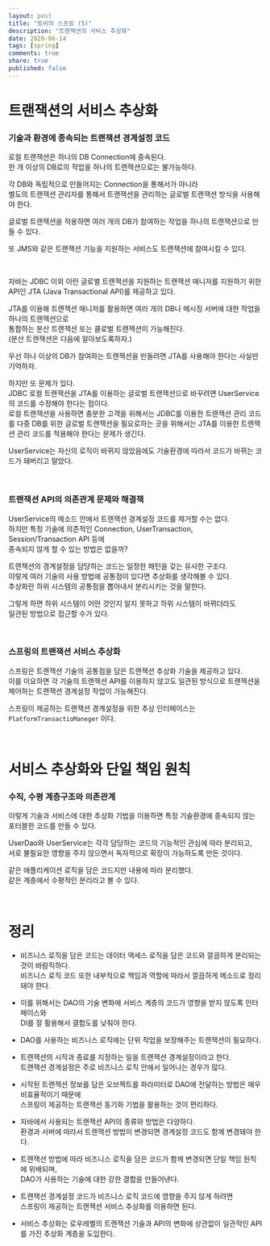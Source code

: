 ```yaml
---
layout: post
title: "토비의 스프링 (5)"  
description: "트랜잭션의 서비스 추상화" 
date: 2020-06-14
tags: [spring]
comments: true
share: true
published: false
---
```



# 트랜잭션의 서비스 추상화    

### 기술과 환경에 종속되는 트랜잭션 경계설정 코드   

로컬 트랜잭션은 하나의 DB Connection에 종속된다.   
한 개 이상의 DB로의 작업을 하나의 트랜잭션으로는 불가능하다.   

각 DB와 독립적으로 만들어지는 Connection을 통해서가 아니라   
별도의 트랜잭션 관리자를 통해서 트랜잭션을 관리하는 글로벌 트랜잭션 방식을 사용해야 한다.   

글로벌 트랜잭션을 적용하면 여러 개의 DB가 참여하는 작업을 하나의 트랜잭션으로 만들 수 있다.   

또 JMS와 같은 트랜잭션 기능을 지원하는 서비스도 트랜잭션에 참여시킬 수 있다.       


<br/>    

자바는 JDBC 이외 이런 글로벌 트랜잭션을 지원하는 
트랜잭션 매니저를 지원하기 위한 API인 JTA (Java Transactional API)를 제공하고 있다.   

JTA를 이용해 트랜잭션 매니저를 활용하면 여러 개의 DB나 메시징 서버에 대한 작업을 하나의 트랜잭션으로  
통합하는 분산 트랜잭션 또는 클로벌 트랜잭션이 가능해진다.      
(분산 트랜잭션은 다음에 알아보도록하자.)            

우선 하나 이상의 DB가 참여하는 트랜잭션을 만들려면 JTA를 사용해야 한다는 사실만 기억하자.    




하지만 또 문제가 있다.   
JDBC 로컬 트랜잭션을 JTA를 이용하는 글로벌 트랜잭션으로 바꾸려면 UserService의 코드를 수정해야 한다는 점이다.   
로컬 트랜잭션을 사용하면 충분한 고객을 위해서는 JDBC를 이용한 트랜잭션 관리 코드를 
다중 DB를 위한 글로벌 트랜잭션을 필요로하는 곳을 위해서는 JTA를 이용한 트랜잭션 관리 코드를 적용해야 한다는 문제가 생긴다.   

UserService는 자신의 로직이 바뀌지 않았음에도 기술환경에 따라서 코드가 바뀌는 코드가 돼버리고 말았다.     


<br/>     


### 트랜잭션 API의 의존관계 문제와 해결책    

UserService의 메소드 안에서 트랜잭션 경계설정 코드를 제거할 수는 없다.   
하지만 특정 기술에 의존적인 Connection, UserTransaction, Session/Transaction API 등에   
종속되지 않게 할 수 있는 방법은 없을까?   

트랜잭션의 경계설정을 담당하는 코드는 일정한 패턴을 갖는 유사한 구조다.   
이렇게 여러 기술의 사용 방법에 공통점이 있다면 추상화를 생각해볼 수 있다.   
추상화란 하위 시스템의 공통점을 뽑아내서 분리시키는 것을 말한다.    

그렇게 하면 하위 시스템이 어떤 것인지 알지 못하고 하위 시스템이 바뀌더라도   
일관된 방법으로 접근할 수가 있다.   



<br/>     


### 스프링의 트랜잭션 서비스 추상화       

스프링은 트랜잭션 기술의 공통점을 담은 트랜잭션 추상화 기술을 제공하고 있다.   
이를 이요하면 각 기술의 트랜잭션 API를 이용하지 않고도 일관된 방식으로 트랜잭션을 제어하는 트랜잭션 경계설정 작업이 가능해진다.   

스프링이 제공하는 트랜잭션 경계설정을 위한 추상 인터페이스는 `PlatformTransactioManeger` 이다.   


<br/>    

# 서비스 추상화와 단일 책임 원칙   
 
### 수직, 수평 계층구조와 의존관계   

이렇게 기술과 서비스에 대한 추상화 기법을 이용하면 특정 기술환경에 종속되지 않는 포터블한 코드를 만들 수 있다.   

UserDao와 UserService는 각각 담당하는 코드의 기능적인 관심에 따라 분리되고,   
서로 불필요한 영향을 주지 않으면서 독자적으로 확장이 가능하도록 만든 것이다.   

같은 애플리케이션 로직을 담은 코드지만 내용에 따라 분리했다.   
같은 계층에서 수평적인 분리라고 볼 수 있다.      

<br/>     

# 정리      

- 비즈니스 로직을 담은 코드는 데이터 액세스 로직을 담은 코드와 깔끔하게 분리되는 것이 바람직하다.   
비즈니스 로직 코드 또한 내부적으로 책임과 역할에 따라서 깔끔하게 메소드로 정리돼야 한다.  


- 이를 위해서는 DAO의 기술 변화에 서비스 계층의 코드가 영향을 받지 않도록 인터페이스와   
DI를 잘 활용해서 결합도를 낮춰야 한다.   


- DAO를 사용하는 비즈니스 로직에는 단위 작업을 보장해주는 트랜잭션이 필요하다.   


- 트랜잭션의 시작과 종료를 지정하는 일을 트랜잭션 경계설정이라고 한다.   
트랜잭션 경계설정은 주로 비즈니스 로직 안에서 일어나는 경우가 많다.    


- 시작된 트랜잭션 정보를 담은 오브젝트를 파라미터로 DAO에 전달하는 방법은 매우 비효율적이기 때문에     
스프링이 제공하는 트랜잭션 동기화 기법을 활용하는 것이 편리하다.    


- 자바에서 사용되는 트랜잭션 API의 종류와 방법은 다양하다.   
환경과 서버에 따라서 트랜잭션 방법이 변경되면 경계설정 코드도 함께 변경돼야 한다.   


- 트랜잭션 방법에 따라 비즈니스 로직을 담은 코드가 함께 변경되면 단일 책임 원칙에 위배되며,   
DAO가 사용하는 기술에 대한 강한 결합을 만들어낸다.   


- 트랜잭션 경계설정 코드가 비즈니스 로직 코드에 영향을 주지 않게 하려면   
스프링이 제공하는 트랜잭션 서비스 추상화를 이용하면 된다.     

    
- 서비스 추상화는 로우레벨의 트랜잭션 기술과 API의 변화에 상관없이 일관적인 API를 가진 추상화 계층을 도입한다.   



<br/>    


